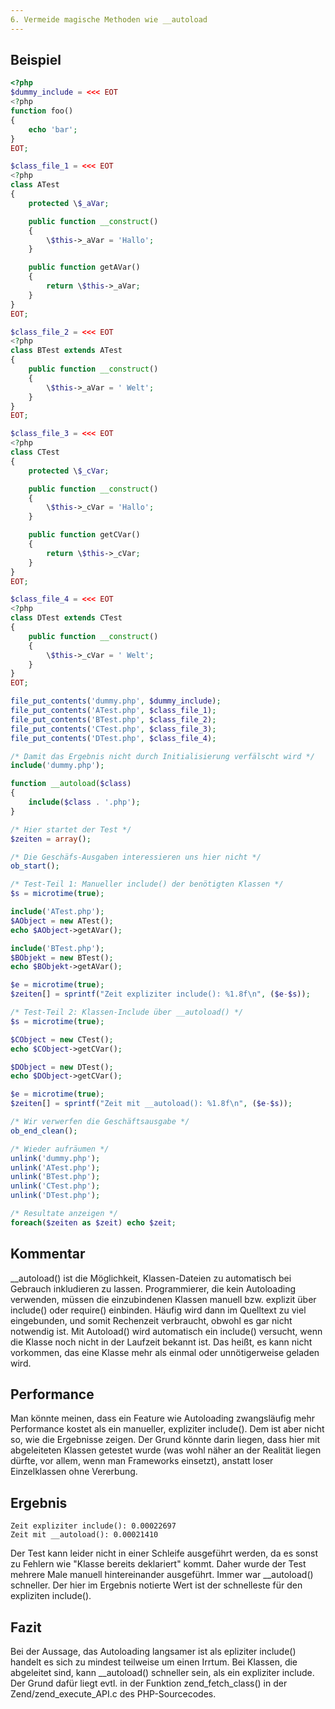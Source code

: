 ```yaml
---
6. Vermeide magische Methoden wie __autoload
---
```


Beispiel
--------
```php
<?php
$dummy_include = <<< EOT
<?php
function foo()
{
	echo 'bar';
}
EOT;

$class_file_1 = <<< EOT
<?php
class ATest
{
	protected \$_aVar;

	public function __construct()
	{
		\$this->_aVar = 'Hallo';
	}

	public function getAVar()
	{
		return \$this->_aVar;
	}
}
EOT;

$class_file_2 = <<< EOT
<?php
class BTest extends ATest
{
	public function __construct()
	{
		\$this->_aVar = ' Welt';
	}
}
EOT;

$class_file_3 = <<< EOT
<?php
class CTest
{
	protected \$_cVar;

	public function __construct()
	{
		\$this->_cVar = 'Hallo';
	}

	public function getCVar()
	{
		return \$this->_cVar;
	}
}
EOT;

$class_file_4 = <<< EOT
<?php
class DTest extends CTest
{
	public function __construct()
	{
		\$this->_cVar = ' Welt';
	}
}
EOT;

file_put_contents('dummy.php', $dummy_include);
file_put_contents('ATest.php', $class_file_1);
file_put_contents('BTest.php', $class_file_2);
file_put_contents('CTest.php', $class_file_3);
file_put_contents('DTest.php', $class_file_4);

/* Damit das Ergebnis nicht durch Initialisierung verfälscht wird */
include('dummy.php');

function __autoload($class)
{
	include($class . '.php');
}

/* Hier startet der Test */
$zeiten = array();

/* Die Geschäfs-Ausgaben interessieren uns hier nicht */
ob_start();

/* Test-Teil 1: Manueller include() der benötigten Klassen */
$s = microtime(true);

include('ATest.php');
$AObject = new ATest();
echo $AObject->getAVar();

include('BTest.php');
$BObjekt = new BTest();
echo $BObjekt->getAVar();

$e = microtime(true);
$zeiten[] = sprintf("Zeit expliziter include(): %1.8f\n", ($e-$s));

/* Test-Teil 2: Klassen-Include über __autoload() */
$s = microtime(true);

$CObject = new CTest();
echo $CObject->getCVar();

$DObject = new DTest();
echo $DObject->getCVar();

$e = microtime(true);
$zeiten[] = sprintf("Zeit mit __autoload(): %1.8f\n", ($e-$s));

/* Wir verwerfen die Geschäftsausgabe */
ob_end_clean();

/* Wieder aufräumen */
unlink('dummy.php');
unlink('ATest.php');
unlink('BTest.php');
unlink('CTest.php');
unlink('DTest.php');

/* Resultate anzeigen */
foreach($zeiten as $zeit) echo $zeit;
```

Kommentar
---------
__autoload() ist die Möglichkeit, Klassen-Dateien zu automatisch bei Gebrauch inkludieren zu lassen. Programmierer, die kein Autoloading verwenden, müssen die einzubindenen Klassen manuell bzw. explizit über include() oder require() einbinden. Häufig wird dann im Quelltext zu viel eingebunden, und somit Rechenzeit verbraucht, obwohl es gar nicht notwendig ist. Mit Autoload() wird automatisch ein include() versucht, wenn die Klasse noch nicht in der Laufzeit bekannt ist. Das heißt, es kann nicht vorkommen, das eine Klasse mehr als einmal oder unnötigerweise geladen wird.

Performance
-----------
Man könnte meinen, dass ein Feature wie Autoloading zwangsläufig mehr Performance kostet als ein manueller, expliziter include(). Dem ist aber nicht so, wie die Ergebnisse zeigen. Der Grund könnte darin liegen, dass hier mit abgeleiteten Klassen getestet wurde (was wohl näher an der Realität liegen dürfte, vor allem, wenn man Frameworks einsetzt), anstatt loser Einzelklassen ohne Vererbung.

Ergebnis
--------
	Zeit expliziter include(): 0.00022697
	Zeit mit __autoload(): 0.00021410

Der Test kann leider nicht in einer Schleife ausgeführt werden, da es sonst zu Fehlern wie "Klasse bereits deklariert" kommt. Daher wurde der Test mehrere Male manuell hintereinander ausgeführt. Immer war __autoload() schneller. Der hier im Ergebnis notierte Wert ist der schnelleste für den expliziten include().

Fazit
-----
Bei der Aussage, das Autoloading langsamer ist als epliziter include() handelt es sich zu mindest teilweise um einen Irrtum. Bei Klassen, die abgeleitet sind, kann __autoload() schneller sein, als ein expliziter include. Der Grund dafür liegt evtl. in der Funktion zend_fetch_class() in der Zend/zend_execute_API.c des PHP-Sourcecodes.